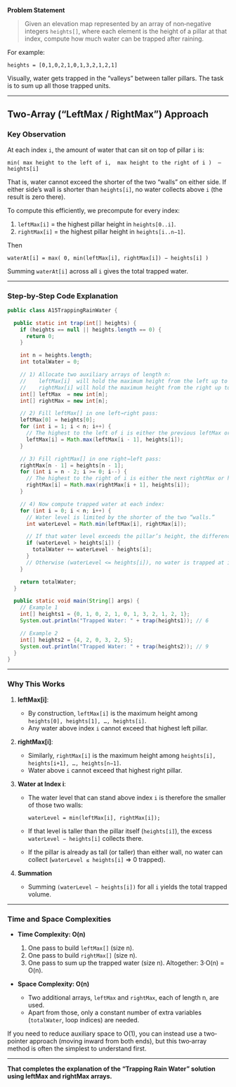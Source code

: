 **Problem Statement**

> Given an elevation map represented by an array of non‐negative integers `heights[]`, where each element is the height of a pillar at that index, compute how much water can be trapped after raining.

For example:

```
heights = [0,1,0,2,1,0,1,3,2,1,2,1]
```

Visually, water gets trapped in the “valleys” between taller pillars. The task is to sum up all those trapped units.

---

## Two‐Array (“LeftMax / RightMax”) Approach

### Key Observation

At each index `i`, the amount of water that can sit on top of pillar `i` is:

```
min( max height to the left of i,  max height to the right of i )  –  heights[i]
```

That is, water cannot exceed the shorter of the two “walls” on either side. If either side’s wall is shorter than `heights[i]`, no water collects above `i` (the result is zero there).

To compute this efficiently, we precompute for every index:

1. `leftMax[i]`  = the highest pillar height in `heights[0..i]`.
2. `rightMax[i]` = the highest pillar height in `heights[i..n−1]`.

Then

```
waterAt[i] = max( 0, min(leftMax[i], rightMax[i]) − heights[i] )
```

Summing `waterAt[i]` across all `i` gives the total trapped water.

---

### Step‐by‐Step Code Explanation

```java
public class A15TrappingRainWater {

  public static int trap(int[] heights) {
    if (heights == null || heights.length == 0) {
      return 0;
    }

    int n = heights.length;
    int totalWater = 0;

    // 1) Allocate two auxiliary arrays of length n:
    //    leftMax[i]  will hold the maximum height from the left up to i (inclusive).
    //    rightMax[i] will hold the maximum height from the right up to i (inclusive).
    int[] leftMax  = new int[n];
    int[] rightMax = new int[n];

    // 2) Fill leftMax[] in one left→right pass:
    leftMax[0] = heights[0];
    for (int i = 1; i < n; i++) {
      // The highest to the left of i is either the previous leftMax or heights[i].
      leftMax[i] = Math.max(leftMax[i - 1], heights[i]);
    }

    // 3) Fill rightMax[] in one right→left pass:
    rightMax[n - 1] = heights[n - 1];
    for (int i = n - 2; i >= 0; i--) {
      // The highest to the right of i is either the next rightMax or heights[i].
      rightMax[i] = Math.max(rightMax[i + 1], heights[i]);
    }

    // 4) Now compute trapped water at each index:
    for (int i = 0; i < n; i++) {
      // Water level is limited by the shorter of the two “walls.”
      int waterLevel = Math.min(leftMax[i], rightMax[i]);

      // If that water level exceeds the pillar’s height, the difference is trapped water.
      if (waterLevel > heights[i]) {
        totalWater += waterLevel - heights[i];
      }
      // Otherwise (waterLevel <= heights[i]), no water is trapped at i (adds zero).
    }

    return totalWater;
  }

  public static void main(String[] args) {
    // Example 1
    int[] heights1 = {0, 1, 0, 2, 1, 0, 1, 3, 2, 1, 2, 1};
    System.out.println("Trapped Water: " + trap(heights1)); // 6

    // Example 2
    int[] heights2 = {4, 2, 0, 3, 2, 5};
    System.out.println("Trapped Water: " + trap(heights2)); // 9
  }
}
```

---

### Why This Works

1. **leftMax\[i]**:

   * By construction, `leftMax[i]` is the maximum height among `heights[0], heights[1], …, heights[i]`.
   * Any water above index `i` cannot exceed that highest left pillar.

2. **rightMax\[i]**:

   * Similarly, `rightMax[i]` is the maximum height among `heights[i], heights[i+1], …, heights[n−1]`.
   * Water above `i` cannot exceed that highest right pillar.

3. **Water at Index i**:

   * The water level that can stand above index `i` is therefore the smaller of those two walls:

     ```
     waterLevel = min(leftMax[i], rightMax[i]);
     ```
   * If that level is taller than the pillar itself (`heights[i]`), the excess `waterLevel − heights[i]` collects there.
   * If the pillar is already as tall (or taller) than either wall, no water can collect (`waterLevel ≤ heights[i]` ⇒ 0 trapped).

4. **Summation**

   * Summing `(waterLevel − heights[i])` for all `i` yields the total trapped volume.

---

### Time and Space Complexities

* **Time Complexity: O(n)**

  1. One pass to build `leftMax[]` (size n).
  2. One pass to build `rightMax[]` (size n).
  3. One pass to sum up the trapped water (size n).
     Altogether: 3·O(n) = O(n).

* **Space Complexity: O(n)**

  * Two additional arrays, `leftMax` and `rightMax`, each of length n, are used.
  * Apart from those, only a constant number of extra variables (`totalWater`, loop indices) are needed.

If you need to reduce auxiliary space to O(1), you can instead use a two‐pointer approach (moving inward from both ends), but this two‐array method is often the simplest to understand first.

---

**That completes the explanation of the “Trapping Rain Water” solution using leftMax and rightMax arrays.**
